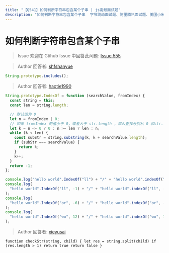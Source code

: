 ```yaml
---
title: "【Q541】如何判断字符串包含某个子串 | js高频面试题"
description: "如何判断字符串包含某个子串  字节跳动面试题、阿里腾讯面试题、美团小米面试题。"
---
```


# 如何判断字符串包含某个子串

> Issue
> 欢迎在 Gtihub Issue 中回答此问题: [Issue 555](https://github.com/shfshanyue/Daily-Question/issues/555)

> Author
> 回答者: [shfshanyue](https://github.com/shfshanyue)

```js
String.prototype.includes();
```

> Author
> 回答者: [haotie1990](https://github.com/haotie1990)

```js
String.prototype.IndexOf = function (searchValue, fromIndex) {
  const string = this;
  const len = string.length;

  // 默认值为 0
  let n = fromIndex | 0;
  // 如果 fromIndex 的值小于 0，或者大于 str.length ，那么查找分别从 0 和str.length 开始
  let k = n <= 0 ? 0 : n >= len ? len : n;
  while (k < len) {
    const subStr = string.substring(k, k + searchValue.length);
    if (subStr === searchValue) {
      return k;
    }
    k++;
  }
  return -1;
};

console.log("hello world".IndexOf("ll") + "/" + "hello world".indexOf("ll"));
console.log(
  "hello world".IndexOf("ll", -1) + "/" + "hello world".indexOf("ll", -1),
);
console.log(
  "hello world".IndexOf("or", -6) + "/" + "hello world".indexOf("or", -6),
);
console.log(
  "hello world".IndexOf("wo", 12) + "/" + "hello world".indexOf("wo", 12),
);
```

> Author
> 回答者: [xieyusai](https://github.com/xieyusai)

`function checkStr(string, child) {
    let res = string.split(child)
    if (res.length > 1) return true
    return false
}`
